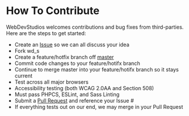 # How To Contribute

WebDevStudios welcomes contributions and bug fixes from third-parties. Here are the steps to get started:

- Create an [Issue](https://github.com/WebDevStudios/wd_s/issues) so we can all discuss your idea
- Fork wd_s
- Create a feature/hotfix branch off [master](https://github.com/WebDevStudios/wd_s/tree/master)
- Commit code changes to your feature/hotifx branch
- Continue to merge master into your feature/hotifx branch so it stays current
- Test across all major browsers
- Accessibility testing (both WCAG 2.0AA and Section 508)
- Must pass PHPCS, ESLint, and Sass Linting
- Submit a [Pull Request](https://github.com/WebDevStudios/wd_s/pulls) and reference your Issue #
- If everything tests out on our end, we may merge in your Pull Request
